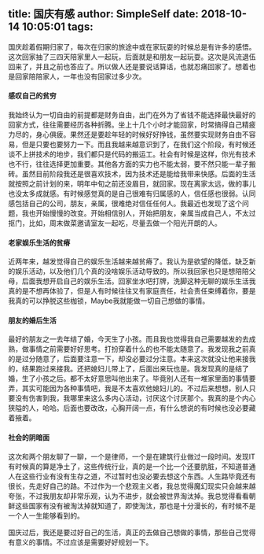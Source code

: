 title: 国庆有感
author: SimpleSelf
date: 2018-10-14 10:05:01
tags:
---
国庆趁着假期归家了，每次在归家的旅途中或在家玩耍的时候总是有许多的感悟。这次回家抽了三四天陪家里人一起玩，后面就是和朋友一起玩耍。这次是风流退伍回来了，并且之前也答应了。所以做人还是要说话算话，也就忍痛回家了。想着也是回家陪陪家人，一年也没有回家过多少次。

#### 感叹自己的贫穷
我始终认为一切自由的前提都是财务自由，出门在外为了省钱不能选择最快最好的回家方式，往往需要经历各种折腾。坐上十几个小时才能回家，时常搞得自己精疲力尽的，身心俱疲。果然还是要趁年轻的时候好好挣钱，虽然要实现财务自由不容易，但是只要也要努力一下。而且我越来越意识到了，在我们这个阶段，有时候还谈不上拼技术的地步，我们都只是代码的搬运工。社会有时候是这样，你光有技术也不行，往往选择更加重要。其他各方面的实力也不能太弱，要不然只能一辈子搬砖。虽然目前阶段我还是很喜欢技术，因为技术还是能给我带来快感。后面的生活就按照之前计划的来，明年中旬之前还没眉目，就回家。现在离家太远，做的事儿也没太多成就感。有时候感觉真的是自己很难有归属感的人，信任感也很弱。认同感包括自己的公司，朋友，亲属，很难绝对信任任何人。我最近也发现了这个问题，我也开始慢慢的改变。开始相信别人，开始把朋友，亲属当成自己人，不太过抠门，比如，周末做菜邀请室友一起吃，尽量去做一个阳光开朗的人。

#### 老家娱乐生活的贫瘠
近两年来，越发觉得自己的娱乐生活越来越贫瘠了。我认为是欲望的降低，缺乏新的娱乐活动，以及他们几个真的没啥娱乐活动导致的。所以我回家也只是想陪陪父母，后面我想开启自己的娱乐生活。回家坐水吧打牌，洗脚这种无聊的娱乐生活我真的是不想再体验了，但是人有时候往往又有家庭责任，社会责任束缚着你，要是我真的可以挣脱这些枷锁，Maybe我就能做一切自己想做的事情。

#### 朋友的婚后生活
最好的朋友之一去年结了婚，今天生了小孩。而且我也觉得我自己需要越发的去成熟，做事情之前需要好好思考。打扮穿着什么的也不能太随意了。我发现我之前真的是过分随意了，后面要注意一下，却没必要过分注意。本来这次就没让他来接我的，结果跑过来接我。还把媳妇儿带上了，后面出来玩也是。我发现真的是结了婚，生了小孩之后。都不太好意思叫他出来了。毕竟别人还有一堆家里面的事情要弄，其实可能因为各种事情吧，我是不太喜欢他媳妇儿的。不过后来想想，别人只要没有伤害到我，我哪里来这么多内心活动，讨厌这个讨厌那个。我真的是个内心狭隘的人，哈哈。后面也要改改，心胸开阔一点，有什么想说的有时候也没必要藏着掖着。

#### 社会的阴暗面
这次和两个朋友聊了一聊，一个是律师，一个是在建筑行业做过一段时间。发现IT有时候真的算是净土了，这些传统行业，真的是一个比一个还要肮脏，不知道普通人在这些行业有没有生存之道，不过暂时也没必要去想这个东西。人生路毕竟还有很长，先走好自己的路。不过作为一个悲观主义者，我总觉得魔幻现实只会越来越夸张，不过我朋友却非常乐观，认为不进步，就会被世界淘汰掉。我总觉得看看朝鲜这些国家有没有被淘汰掉就知道了，即使淘汰，那也是十分漫长的，有时候不是一个人一生能够看到的。

国庆过后，我还是要过好自己的生活，真正的去做自己想做的事情，那些自己觉得有意义的事情。不过应该是需要好好规划一下。